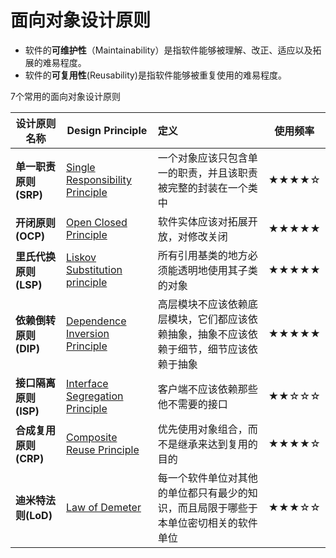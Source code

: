 # 面向对象设计原则

- 软件的**可维护性**（Maintainability）是指软件能够被理解、改正、适应以及拓展的难易程度。
- 软件的**可复用性**(Reusability)是指软件能够被重复使用的难易程度。

7个常用的面向对象设计原则

| 设计原则名称          | Design Principle                                             | 定义                                                         | 使用频率 |
| --------------------- | ------------------------------------------------------------ | :----------------------------------------------------------- | -------- |
| **单一职责原则(SRP)** | [Single Responsibility Principle](01-single-responsibility-principle.md) | 一个对象应该只包含单一的职责，并且该职责被完整的封装在一个类中 | ★★★★☆    |
| **开闭原则(OCP)**     | [Open Closed Principle](02-open-closed-principle.md)         | 软件实体应该对拓展开放，对修改关闭                           | ★★★★★    |
| **里氏代换原则(LSP)** | [Liskov Substitution principle](03-liskov-substitution-principle.md) | 所有引用基类的地方必须能透明地使用其子类的对象               | ★★★★★    |
| **依赖倒转原则(DIP)** | [Dependence Inversion Principle](04-dependence-inversion-principle.md) | 高层模块不应该依赖底层模块，它们都应该依赖抽象，抽象不应该依赖于细节，细节应该依赖于抽象 | ★★★★★    |
| **接口隔离原则(ISP)** | [Interface Segregation Principle](05-interface-segregation-principle.md) | 客户端不应该依赖那些他不需要的接口                           | ★★☆☆☆    |
| **合成复用原则(CRP)** | [Composite Reuse Principle](06-composite-reuse-principle.md) | 优先使用对象组合，而不是继承来达到复用的目的                 | ★★★★☆    |
| **迪米特法则(LoD)**   | [Law of Demeter](07-law-of-demeter.md)                       | 每一个软件单位对其他的单位都只有最少的知识，而且局限于哪些于本单位密切相关的软件单位 | ★★★☆☆    |